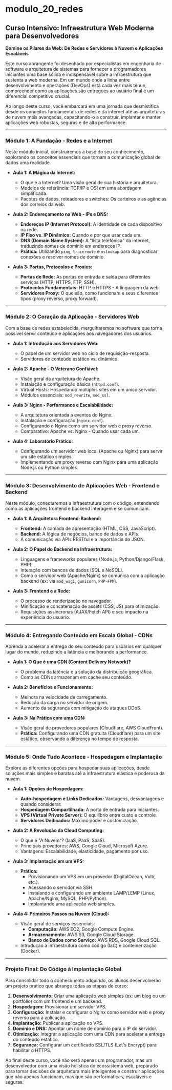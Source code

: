 # modulo_20_redes

## Curso Intensivo: Infraestrutura Web Moderna para Desenvolvedores

**Domine os Pilares da Web: De Redes e Servidores à Nuvem e Aplicações Escaláveis**

Este curso abrangente foi desenhado por especialistas em engenharia de software e arquitetura de sistemas para fornecer a programadores iniciantes uma base sólida e indispensável sobre a infraestrutura que sustenta a web moderna. Em um mundo onde a linha entre desenvolvimento e operações (DevOps) está cada vez mais tênue, compreender como as aplicações são entregues ao usuário final é um diferencial competitivo crucial.

Ao longo deste curso, você embarcará em uma jornada que desmistifica desde os conceitos fundamentais de redes e da internet até as arquiteturas de nuvem mais avançadas, capacitando-o a construir, implantar e manter aplicações web robustas, seguras e de alta performance.

---

### **Módulo 1: A Fundação - Redes e a Internet**

Neste módulo inicial, construiremos a base do seu conhecimento, explorando os conceitos essenciais que tornam a comunicação global de dados uma realidade.

* **Aula 1: A Mágica da Internet:**
    * O que é a Internet? Uma visão geral de sua história e arquitetura.
    * Modelos de referência: TCP/IP e OSI em uma abordagem simplificada.
    * Pacotes de dados, roteadores e switches: Os carteiros e as agências dos correios da web.

* **Aula 2: Endereçamento na Web - IPs e DNS:**
    * **Endereços IP (Internet Protocol):** A identidade de cada dispositivo na rede.
    * **IP Fixo vs. IP Dinâmico:** Quando e por que usar cada um.
    * **DNS (Domain Name System):** A "lista telefônica" da internet, traduzindo nomes de domínio em endereços IP.
    * **Prática:** Utilizando `ping`, `traceroute` e `nslookup` para diagnosticar conexões e resolver nomes de domínio.

* **Aula 3: Portas, Protocolos e Proxies:**
    * **Portas de Rede:** As portas de entrada e saída para diferentes serviços (HTTP, HTTPS, FTP, SSH).
    * **Protocolos Fundamentais:** HTTP e HTTPS - A linguagem da web.
    * **Servidores Proxy:** O que são, como funcionam e seus diferentes tipos (proxy reverso, proxy forward).

---

### **Módulo 2: O Coração da Aplicação - Servidores Web**

Com a base de redes estabelecida, mergulharemos no software que torna possível servir conteúdo e aplicações aos navegadores dos usuários.

* **Aula 1: Introdução aos Servidores Web:**
    * O papel de um servidor web no ciclo de requisição-resposta.
    * Servidores de conteúdo estático vs. dinâmico.

* **Aula 2: Apache - O Veterano Confiável:**
    * Visão geral da arquitetura do Apache.
    * Instalação e configuração básica (`httpd.conf`).
    * Virtual Hosts: Hospedando múltiplos sites em um único servidor.
    * Módulos essenciais: `mod_rewrite`, `mod_ssl`.

* **Aula 3: Nginx - Performance e Escalabilidade:**
    * A arquitetura orientada a eventos do Nginx.
    * Instalação e configuração (`nginx.conf`).
    * Configurando o Nginx como um servidor web e proxy reverso.
    * Comparativo: Apache vs. Nginx - Quando usar cada um.

* **Aula 4: Laboratório Prático:**
    * Configurando um servidor web local (Apache ou Nginx) para servir um site estático simples.
    * Implementando um proxy reverso com Nginx para uma aplicação Node.js ou Python simples.

---

### **Módulo 3: Desenvolvimento de Aplicações Web - Frontend e Backend**

Neste módulo, conectaremos a infraestrutura com o código, entendendo como as aplicações frontend e backend interagem e se comunicam.

* **Aula 1: A Arquitetura Frontend-Backend:**
    * **Frontend:** A camada de apresentação (HTML, CSS, JavaScript).
    * **Backend:** A lógica de negócios, banco de dados e APIs.
    * A comunicação via APIs RESTful e a importância do JSON.

* **Aula 2: O Papel do Backend na Infraestrutura:**
    * Linguagens e frameworks populares (Node.js, Python/Django/Flask, PHP).
    * Interação com bancos de dados (SQL e NoSQL).
    * Como o servidor web (Apache/Nginx) se comunica com a aplicação backend (ex: via `mod_wsgi`, `gunicorn`, `PHP-FPM`).

* **Aula 3: Frontend e a Rede:**
    * O processo de renderização no navegador.
    * Minificação e concatenação de assets (CSS, JS) para otimização.
    * Requisições assíncronas (AJAX/Fetch API) e seu impacto na experiência do usuário.

---

### **Módulo 4: Entregando Conteúdo em Escala Global - CDNs**

Aprenda a acelerar a entrega do seu conteúdo para usuários em qualquer lugar do mundo, reduzindo a latência e melhorando a performance.

* **Aula 1: O Que é uma CDN (Content Delivery Network)?**
    * O problema da latência e a solução da distribuição geográfica.
    * Como as CDNs armazenam em cache seu conteúdo.

* **Aula 2: Benefícios e Funcionamento:**
    * Melhora na velocidade de carregamento.
    * Redução da carga no servidor de origem.
    * Aumento da segurança com mitigação de ataques DDoS.

* **Aula 3: Na Prática com uma CDN:**
    * Visão geral de provedores populares (Cloudflare, AWS CloudFront).
    * **Prática:** Configurando uma CDN gratuita (Cloudflare) para um site estático, observando a diferença no tempo de resposta.

---

### **Módulo 5: Onde Tudo Acontece - Hospedagem e Implantação**

Explore as diferentes opções para hospedar suas aplicações, desde soluções mais simples e baratas até a infraestrutura elástica e poderosa da nuvem.

* **Aula 1: Opções de Hospedagem:**
    * **Auto-hospedagem e Links Dedicados:** Vantagens, desvantagens e quando considerar.
    * **Hospedagem Compartilhada:** A porta de entrada para iniciantes.
    * **VPS (Virtual Private Server):** O equilíbrio entre custo e controle.
    * **Servidores Dedicados:** Máximo poder e customização.

* **Aula 2: A Revolução da Cloud Computing:**
    * O que é "A Nuvem"? (IaaS, PaaS, SaaS).
    * Principais provedores: AWS, Google Cloud, Microsoft Azure.
    * Vantagens: Escalabilidade, elasticidade, pagamento por uso.

* **Aula 3: Implantação em um VPS:**
    * **Prática:**
        * Provisionando um VPS em um provedor (DigitalOcean, Vultr, etc.).
        * Acessando o servidor via SSH.
        * Instalando e configurando um ambiente LAMP/LEMP (Linux, Apache/Nginx, MySQL, PHP/Python).
        * Implantando uma aplicação web simples.

* **Aula 4: Primeiros Passos na Nuvem (Cloud):**
    * Visão geral de serviços essenciais:
        * **Computação:** AWS EC2, Google Compute Engine.
        * **Armazenamento:** AWS S3, Google Cloud Storage.
        * **Banco de Dados como Serviço:** AWS RDS, Google Cloud SQL.
    * Introdução à infraestrutura como código (IaC) e conteinerização (Docker).

---

### **Projeto Final: Do Código à Implantação Global**

Para consolidar todo o conhecimento adquirido, os alunos desenvolverão um projeto prático que abrange todas as etapas do curso:

1.  **Desenvolvimento:** Criar uma aplicação web simples (ex: um blog ou um portfólio) com um frontend e um backend.
2.  **Hospedagem:** Provisionar um servidor VPS.
3.  **Configuração:** Instalar e configurar o Nginx como servidor web e proxy reverso para a aplicação.
4.  **Implantação:** Publicar a aplicação no VPS.
5.  **Domínio e DNS:** Apontar um nome de domínio para o IP do servidor.
6.  **Otimização:** Integrar a aplicação com uma CDN para acelerar a entrega do conteúdo estático.
7.  **Segurança:** Configurar um certificado SSL/TLS (Let's Encrypt) para habilitar o HTTPS.

Ao final deste curso, você não será apenas um programador, mas um desenvolvedor com uma visão holística do ecossistema web, preparado para tomar decisões de arquitetura mais inteligentes e construir aplicações que não apenas funcionam, mas que são performáticas, escaláveis e seguras.
